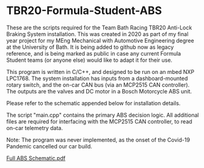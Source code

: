 # TBR20-Formula-Student-ABS
These are the scripts required for the Team Bath Racing TBR20 Anti-Lock Braking System installation. This was created in 2020 as part of my final year project for my MEng Mechanical with Automotive Engineering degree at the University of Bath. It is being added to github now as legacy reference, and is being marked as public in case any current Formula Student teams (or anyone else) would like to adapt it for their use.

This program is written in C/C++, and designed to be run on an mbed NXP LPC1768.
The system installation has inputs from a dashboard-mounted rotary switch, and the on-car CAN bus (via an MCP2515 CAN controller).
The outputs are the valves and DC motor in a Bosch Motorcycle ABS unit.

Please refer to the schematic appended below for installation details.

The script "main.cpp" contains the primary ABS decision logic. All additional files are required for interfacing with the MCP2515 CAN controller, to read on-car telemetry data.

Note: The program was never implemented, as the onset of the Covid-19 Pandemic cancelled our car build.

[Full ABS Schematic.pdf](https://github.com/dsantos747/TBR20-Formula-Student-ABS/files/11069975/Full.ABS.Schematic.pdf)
